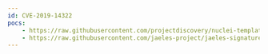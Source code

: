 ```yaml
---
id: CVE-2019-14322
pocs:
    - https://raw.githubusercontent.com/projectdiscovery/nuclei-templates/master/cves/CVE-2019-14322.yaml
    - https://raw.githubusercontent.com/jaeles-project/jaeles-signatures/master/cves/pallets-werkzeug-path-traversal-cve-2019-14322.yaml
---
```

